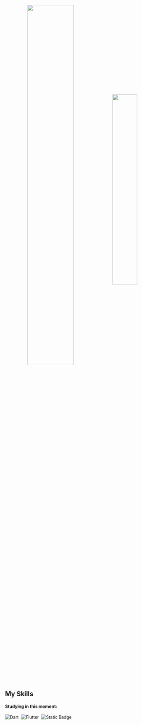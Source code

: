 


<div>
 <div  align="center" style="margin-bottom:100px">
<img width=55% align="center"  src="https://github-readme-streak-stats.herokuapp.com?user=Luanpd7&theme=radical&mode=weekly" />
<img width=40% align="center" src="https://github-readme-stats-git-main-rafaelalexandrino.vercel.app/api/top-langs/?username=Luanpd7&show_icons=true&theme=radical&layout=compact" />
 </div>


## My Skills
#### Studying in this moment:
![Dart](https://img.shields.io/badge/dart-14354C?style=for-the-badge&logo=dart&logoColor=white)&nbsp;
![Flutter](https://img.shields.io/badge/flutter-14354C?style=for-the-badge&logo=dart&logoColor=white)&nbsp;
![Static Badge](https://img.shields.io/badge/java-14354C?style=for-the-badge&logo=java&logoColor=white)&nbsp;


